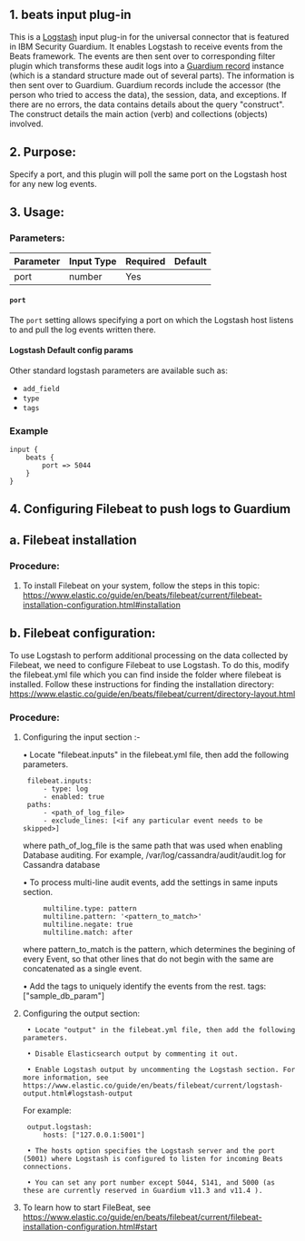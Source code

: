 ## 1. beats input plug-in

This is a [Logstash](https://github.com/elastic/logstash) input plug-in for the universal connector that is featured in IBM Security Guardium. It  enables Logstash to receive events from the Beats framework. The events are then sent over to corresponding filter plugin which transforms these audit logs into a [Guardium record](https://github.com/IBM/universal-connectors/blob/main/common/src/main/java/com/ibm/guardium/universalconnector/commons/structures/Record.java)  instance (which is a standard structure made out of several parts). The information is then sent over to Guardium. Guardium records include the accessor (the person who tried to access the data), the session, data, and exceptions. If there are no errors, the data contains details about the query "construct". The construct details the main action (verb) and collections (objects) involved.


## 2. Purpose:

Specify a port, and this plugin will poll the same port on the Logstash host for any new log events.


## 3. Usage:

### Parameters:
	
| Parameter | Input Type | Required | Default |
|-----------|------------|----------|---------|
| port  | number | Yes | |



#### `port`
The `port` setting allows specifying a port on which the Logstash host listens to and pull the log events written there.


#### Logstash Default config params
Other standard logstash parameters are available such as:
* `add_field`
* `type`
* `tags`

### Example

	input {
		beats {
			port => 5044
		}
	}


## 4. Configuring Filebeat to push logs to Guardium

## a. Filebeat installation

### Procedure:

1. To install Filebeat on your system, follow the steps in this topic:
    https://www.elastic.co/guide/en/beats/filebeat/current/filebeat-installation-configuration.html#installation

## b. Filebeat configuration:

To use Logstash to perform additional processing on the data collected by Filebeat, we need to configure Filebeat to use Logstash. To do this, modify the filebeat.yml file which you can find inside the folder where filebeat is installed. Follow these instructions for finding the installation directory:
https://www.elastic.co/guide/en/beats/filebeat/current/directory-layout.html

### Procedure:

1. Configuring the input section :-

    • Locate "filebeat.inputs" in the filebeat.yml file, then add the following parameters.

		filebeat.inputs:
			- type: log   
			- enabled: true
		paths:
			- <path_of_log_file>
			- exclude_lines: [<if any particular event needs to be skipped>]

	where path_of_log_file is the same path that was used when enabling Database auditing. For example, /var/log/cassandra/audit/audit.log for Cassandra database
	
	• To process multi-line audit events, add the settings in same inputs section.
	
			multiline.type: pattern
			multiline.pattern: '<pattern_to_match>'
			multiline.negate: true
			multiline.match: after
	
	where pattern_to_match is the pattern, which determines the begining of every Event, so that other lines that do not begin with the same are concatenated as a single event.
			
	• Add the tags to uniquely identify the events from the rest.
			tags: ["sample_db_param"]
	
2. Configuring the output section:

		• Locate "output" in the filebeat.yml file, then add the following parameters.

		• Disable Elasticsearch output by commenting it out.

		• Enable Logstash output by uncommenting the Logstash section. For more information, see https://www.elastic.co/guide/en/beats/filebeat/current/logstash-output.html#logstash-output

    For example:

		output.logstash:
			hosts: ["127.0.0.1:5001"]
		
		• The hosts option specifies the Logstash server and the port (5001) where Logstash is configured to listen for incoming Beats connections.

		• You can set any port number except 5044, 5141, and 5000 (as these are currently reserved in Guardium v11.3 and v11.4 ).

3. To learn how to start FileBeat, see https://www.elastic.co/guide/en/beats/filebeat/current/filebeat-installation-configuration.html#start